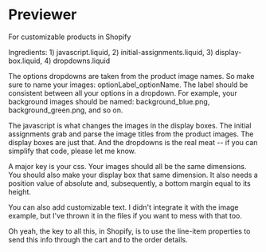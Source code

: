 Previewer
=========

For customizable products in Shopify

Ingredients: 1) javascript.liquid, 2) initial-assignments.liquid, 3) display-box.liquid, 4) dropdowns.liquid

The options dropdowns are taken from the product image names. So make sure to name your images: optionLabel_optionName. The label should be consistent
between all your options in a dropdown. For example, your background images should be named: background_blue.png, background_green.png, and so on.

The javascript is what changes the images in the display boxes. The initial assignments grab and parse the image titles from the product images. The display boxes are just that. And the dropdowns is the real meat -- if you can simplify that code, please let me know.

A major key is your css. Your images should all be the same dimensions. You should also make your display box that same dimension. It also needs a position value of absolute and, subsequently, a bottom margin equal to its height. 

You can also add customizable text. I didn't integrate it with the image example, but I've thrown it in the files if you want to mess with that too. 

Oh yeah, the key to all this, in Shopify, is to use the line-item properties to send this info through the cart and to the order details.